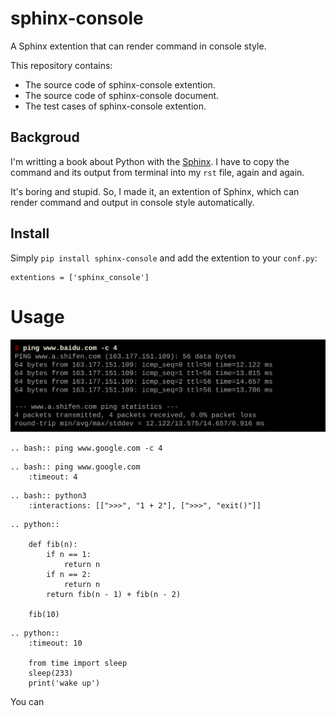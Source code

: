 # sphinx-console

A Sphinx extention that can render command in console style.

This repository contains:

- The source code of sphinx-console extention.
- The source code of sphinx-console document.
- The test cases of sphinx-console extention.

## Backgroud

I'm writting a book about Python with the [Sphinx](https://www.sphinx-doc.org/en/master/). I have to copy the command and its output from terminal into my `rst` file, again and again.

It's boring and stupid. So, I made it, an extention of Sphinx, which can render command and output in console style automatically.

## Install 

Simply `pip install sphinx-console` and add the extention to your `conf.py`:

```
extentions = ['sphinx_console']
```

# Usage

![image](xxx.svg)

```
.. bash:: ping www.google.com -c 4
```

```
.. bash:: ping www.google.com
    :timeout: 4
```

```
.. bash:: python3
    :interactions: [[">>>", "1 + 2"], [">>>", "exit()"]]
```

```
.. python::

    def fib(n):
        if n == 1:
            return n
        if n == 2:
            return n
        return fib(n - 1) + fib(n - 2)

    fib(10)
```

```
.. python::
    :timeout: 10

    from time import sleep
    sleep(233)
    print('wake up')
```

You can 
